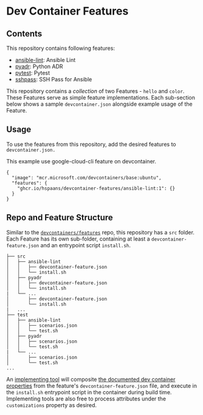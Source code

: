 # Dev Container Features

## Contents

This repository contains following features:
- [ansible-lint](./src/ansible-line/README.md): Ansible Lint
- [pyadr](./src/pyadr/README.md): Python ADR
- [pytest](./src/pytest/README.md): Pytest
- [sshpass](./src/sshpass/README.md): SSH Pass for Ansible

This repository contains a _collection_ of two Features - `hello` and `color`. These Features serve as simple feature implementations.  Each sub-section below shows a sample `devcontainer.json` alongside example usage of the Feature.

## Usage

To use the features from this repository, add the desired features to `devcontainer.json.`

This example use google-cloud-cli feature on devcontainer.

```jsonc
{
  "image": "mcr.microsoft.com/devcontainers/base:ubuntu",
  "features": {
    "ghcr.io/hspaans/devcontainer-features/ansible-lint:1": {}
  }
}
```

## Repo and Feature Structure

Similar to the [`devcontainers/features`](https://github.com/devcontainers/features) repo, this repository has a `src` folder.  Each Feature has its own sub-folder, containing at least a `devcontainer-feature.json` and an entrypoint script `install.sh`.

```
├── src
│   ├── ansible-lint
│   │   ├── devcontainer-feature.json
│   │   └── install.sh
│   ├── pyadr
│   │   ├── devcontainer-feature.json
│   │   └── install.sh
|   └── ...
│       ├── devcontainer-feature.json
│       └── install.sh
|   ...
├── test
│   ├── ansible-lint
│   │   ├── scenarios.json
│   │   └── test.sh
│   ├── pyadr
│   │   ├── scenarios.json
│   │   └── test.sh
|   └── ...
│       ├── scenarios.json
│       └── test.sh
...
```

An [implementing tool](https://containers.dev/supporting#tools) will composite [the documented dev container properties](https://containers.dev/implementors/features/#devcontainer-feature-json-properties) from the feature's `devcontainer-feature.json` file, and execute in the `install.sh` entrypoint script in the container during build time.  Implementing tools are also free to process attributes under the `customizations` property as desired.
